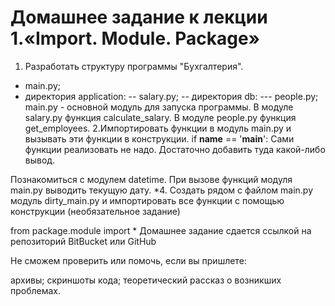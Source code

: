 Домашнее задание к лекции 1.«Import. Module. Package»
=====================================================
1. Разработать структуру программы "Бухгалтерия".
  + main.py;
  + директория application:
    -- salary.py;
    -- директория db:
    --- people.py;
  main.py - основной модуль для запуска программы.
  В модуле salary.py функция calculate_salary.
  В модуле people.py функция get_employees.
2.Импортировать функции в модуль main.py и вызывать эти функции в конструкции.
if __name__ == '__main__':
Сами функции реализовать не надо. Достаточно добавить туда какой-либо вывод.

Познакомиться с модулем datetime. При вызове функций модуля main.py выводить текущую дату.
*4. Создать рядом с файлом main.py модуль dirty_main.py и импортировать все функции с помощью конструкции (необязательное задание)

from package.module import *
Домашнее задание сдается ссылкой на репозиторий BitBucket или GitHub

Не сможем проверить или помочь, если вы пришлете:

архивы;
скриншоты кода;
теоретический рассказ о возникших проблемах.
